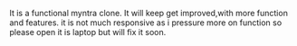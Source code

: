 It is a functional myntra clone. It will keep get improved,with more function and features.
it is not much responsive as i pressure more on function so please open it is laptop but will fix it soon.


